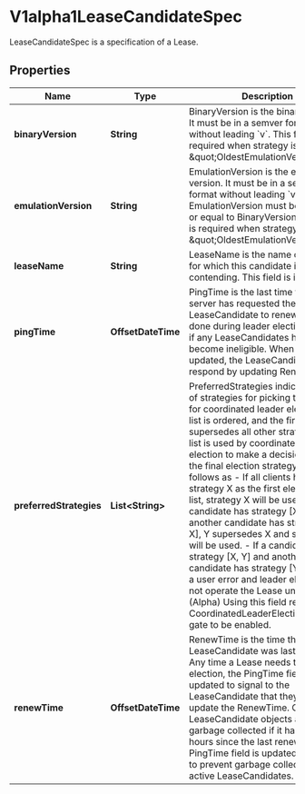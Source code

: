 

# V1alpha1LeaseCandidateSpec

LeaseCandidateSpec is a specification of a Lease.

## Properties

| Name | Type | Description | Notes |
|------------ | ------------- | ------------- | -------------|
|**binaryVersion** | **String** | BinaryVersion is the binary version. It must be in a semver format without leading &#x60;v&#x60;. This field is required when strategy is \&quot;OldestEmulationVersion\&quot; |  [optional] |
|**emulationVersion** | **String** | EmulationVersion is the emulation version. It must be in a semver format without leading &#x60;v&#x60;. EmulationVersion must be less than or equal to BinaryVersion. This field is required when strategy is \&quot;OldestEmulationVersion\&quot; |  [optional] |
|**leaseName** | **String** | LeaseName is the name of the lease for which this candidate is contending. This field is immutable. |  |
|**pingTime** | **OffsetDateTime** | PingTime is the last time that the server has requested the LeaseCandidate to renew. It is only done during leader election to check if any LeaseCandidates have become ineligible. When PingTime is updated, the LeaseCandidate will respond by updating RenewTime. |  [optional] |
|**preferredStrategies** | **List&lt;String&gt;** | PreferredStrategies indicates the list of strategies for picking the leader for coordinated leader election. The list is ordered, and the first strategy supersedes all other strategies. The list is used by coordinated leader election to make a decision about the final election strategy. This follows as - If all clients have strategy X as the first element in this list, strategy X will be used. - If a candidate has strategy [X] and another candidate has strategy [Y, X], Y supersedes X and strategy Y   will be used. - If a candidate has strategy [X, Y] and another candidate has strategy [Y, X], this is a user error and leader   election will not operate the Lease until resolved. (Alpha) Using this field requires the CoordinatedLeaderElection feature gate to be enabled. |  |
|**renewTime** | **OffsetDateTime** | RenewTime is the time that the LeaseCandidate was last updated. Any time a Lease needs to do leader election, the PingTime field is updated to signal to the LeaseCandidate that they should update the RenewTime. Old LeaseCandidate objects are also garbage collected if it has been hours since the last renew. The PingTime field is updated regularly to prevent garbage collection for still active LeaseCandidates. |  [optional] |



